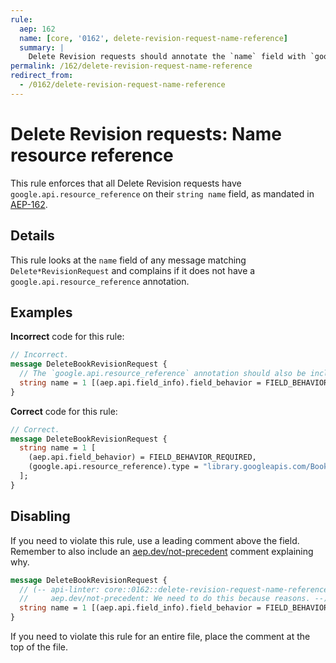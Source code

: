 ```yaml
---
rule:
  aep: 162
  name: [core, '0162', delete-revision-request-name-reference]
  summary: |
    Delete Revision requests should annotate the `name` field with `google.api.resource_reference`.
permalink: /162/delete-revision-request-name-reference
redirect_from:
  - /0162/delete-revision-request-name-reference
---
```


# Delete Revision requests: Name resource reference

This rule enforces that all Delete Revision requests have
`google.api.resource_reference` on their `string name` field, as mandated in
[AEP-162][].

## Details

This rule looks at the `name` field of any message matching `Delete*RevisionRequest`
and complains if it does not have a `google.api.resource_reference` annotation.

## Examples

**Incorrect** code for this rule:

```proto
// Incorrect.
message DeleteBookRevisionRequest {
  // The `google.api.resource_reference` annotation should also be included.
  string name = 1 [(aep.api.field_info).field_behavior = FIELD_BEHAVIOR_REQUIRED];
}
```

**Correct** code for this rule:

```proto
// Correct.
message DeleteBookRevisionRequest {
  string name = 1 [
    (aep.api.field_behavior) = FIELD_BEHAVIOR_REQUIRED,
    (google.api.resource_reference).type = "library.googleapis.com/Book"
  ];
}
```

## Disabling

If you need to violate this rule, use a leading comment above the field.
Remember to also include an [aep.dev/not-precedent][] comment explaining why.

```proto
message DeleteBookRevisionRequest {
  // (-- api-linter: core::0162::delete-revision-request-name-reference=disabled
  //     aep.dev/not-precedent: We need to do this because reasons. --)
  string name = 1 [(aep.api.field_info).field_behavior = FIELD_BEHAVIOR_REQUIRED];
}
```

If you need to violate this rule for an entire file, place the comment at the
top of the file.

[aep-162]: https://aep.dev/162
[aep.dev/not-precedent]: https://aep.dev/not-precedent
